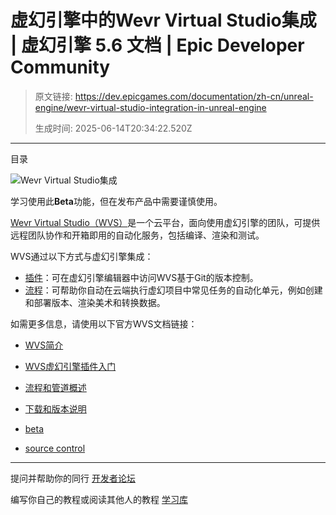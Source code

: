 # 虚幻引擎中的Wevr Virtual Studio集成 | 虚幻引擎 5.6 文档 | Epic Developer Community

> 原文链接: https://dev.epicgames.com/documentation/zh-cn/unreal-engine/wevr-virtual-studio-integration-in-unreal-engine
> 
> 生成时间: 2025-06-14T20:34:22.520Z

---

目录

![Wevr Virtual Studio集成](https://dev.epicgames.com/community/api/documentation/image/255f7f49-5e1b-4a55-be72-aab0826506ae?resizing_type=fill&width=1920&height=335)

学习使用此**Beta**功能，但在发布产品中需要谨慎使用。

[Wevr Virtual Studio（WVS）](https://about.wvs.io/)是一个云平台，面向使用虚幻引擎的团队，可提供远程团队协作和开箱即用的自动化服务，包括编译、渲染和测试。

WVS通过以下方式与虚幻引擎集成：

-   [插件](https://about.wvs.io/wvs-plugin-for-unreal-engine)：可在虚幻引擎编辑器中访问WVS基于Git的版本控制。
-   [流程](https://about.wvs.io/automation-for-unity-and-unreal-engine-made-easy-wvs-flows)：可帮助你自动在云端执行虚幻项目中常见任务的自动化单元，例如创建和部署版本、渲染美术和转换数据。

如需更多信息，请使用以下官方WVS文档链接：

-   [WVS简介](https://docs.wvs.io/wiki/introduction.html)
-   [WVS虚幻引擎插件入门](https://docs.wvs.io/wiki/plugins/unreal.html)
-   [流程和管道概述](https://docs.wvs.io/wiki/flows/overview.html)
-   [下载和版本说明](https://docs.wvs.io/wiki/downloads/)

-   [beta](https://dev.epicgames.com/community/search?query=beta)
-   [source control](https://dev.epicgames.com/community/search?query=source%20control)

* * *

提问并帮助你的同行 [开发者论坛](https://forums.unrealengine.com/categories?tag=unreal-engine)

编写你自己的教程或阅读其他人的教程 [学习库](https://dev.epicgames.com/community/unreal-engine/learning)